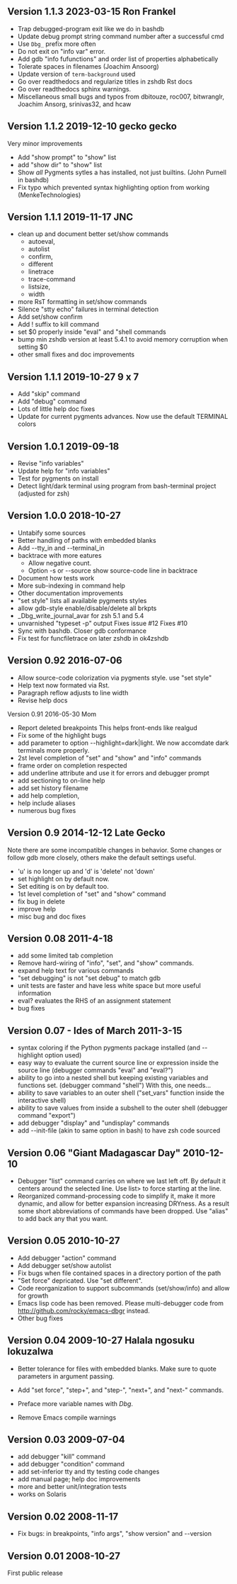 Version 1.1.3 2023-03-15 Ron Frankel
------------------------------------

* Trap debugged-program exit like we do in bashdb
* Update debug prompt string command number after a successful cmd
* Use `Dbg_` prefix more often
* Do not exit on "info var" error.
* Add gdb "info fufunctions" and order list of properties alphabetically
* Tolerate spaces in filenames (Joachim Ansoorg)
* Update version of `term-background` used
* Go over readthedocs and regularize titles in zshdb Rst docs
* Go over readthedocs sphinx warnings.
* Miscellaneous small bugs and typos from dbitouze, roc007, bitwranglr, Joachim Ansorg, srinivas32, and hcaw

Version 1.1.2 2019-12-10 gecko gecko
------------------------------------

Very minor improvements

- Add "show prompt" to "show" list
- add "show dir"  to "show" list
- Show *all* Pygments sytles a has installed, not just builtins. (John Purnell in bashdb)
- Fix typo which prevented syntax highlighting option from working (MenkeTechnologies)

Version 1.1.1 2019-11-17 JNC
----------------------------

- clean up and document better set/show commands
	- autoeval,
	- autolist
	- confirm,
    - different
	- linetrace
	- trace-command
	- listsize,
	- width
- more RsT formatting in set/show commands
- Silence "stty echo" failures in terminal detection
- Add set/show confirm
- Add ! suffix to kill command
- set $0 properly inside "eval" and "shell commands
- bump min zshdb version at least 5.4.1 to avoid memory corruption when setting $0
- other small fixes and doc improvements


Version 1.1.1 2019-10-27 9 x 7
-------------------------------

- Add "skip" command
- Add "debug" command
- Lots of little help doc fixes
- Update for current pygments advances. Now use the default TERMINAL colors

Version 1.0.1 2019-09-18
-------------------------

- Revise "info variables"
- Update help for "info variables"
- Test for pygments on install
- Detect light/dark terminal using program from bash-terminal project (adjusted for zsh)


Version 1.0.0 2018-10-27
------------------------

- Untabify some sources
- Better handling of paths with embedded blanks
- Add --tty_in and --terminal_in
- backtrace with more eatures
     * Allow negative count.
     * Option -s or --source show source-code line in backtrace
- Document how tests work
- More sub-indexing in command help
- Other documentation improvements
- "set style" lists all available pygments styles
- allow gdb-style enable/disable/delete all brkpts
- _Dbg_write_journal_avar for zsh 5.1 and 5.4
- unvarnished "typeset -p" output Fixes issue #12 Fixes #10
- Sync with bashdb. Closer gdb conformance
- Fix test for funcfiletrace on later zshdb in ok4zshdb

Version 0.92 2016-07-06
------------------------

- Allow source-code colorization via pygments style.
  use "set style"
- Help text now formated via Rst.
- Paragraph reflow adjusts to line width
- Revise help docs

Version 0.91
2016-05-30 Mom

- Report deleted breakpoints This helps front-ends like realgud
- Fix some of the highlight bugs
- add parameter to option --highlight=dark|light. We now accomdate dark terminals more properly.
- 2st level completion of "set" and "show" and "info" commands
- frame order on completion respected
- add underline attribute and use it for errors and debugger prompt
- add sectioning to on-line help
- add set history filename
- add help completion,
- help include aliases
- numerous bug fixes

Version 0.9 2014-12-12 Late Gecko
---------------------------------

Note there are some incompatible changes in behavior. Some changes or
follow gdb more closely, others make the default settings useful.

- 'u' is no longer up and 'd' is 'delete' not 'down'
- set highlight on by default now.
- Set editing is on by default too.
- 1st level completion of "set" and "show" command
- fix bug in delete
- improve help
- misc bug and doc fixes

Version 0.08 2011-4-18
----------------------

- add some limited tab completion
- Remove hard-wiring of "info", "set", and "show" commands.
- expand help text for various commands
- "set debugging" is not "set debug" to match gdb
- unit tests are faster and have less white space but more useful information
- eval? evaluates the RHS of an assignment statement
- bug fixes

Version 0.07 - Ides of March 2011-3-15
--------------------------------------

- syntax coloring if the Python pygments package installed (and
  --highlight option used)
- easy way to evaluate the current source line or expression inside
  the source line (debugger commands "eval" and "eval?")
- ability to go into a nested shell but keeping existing variables and
  functions set. (debugger command "shell") With this, one needs...
- ability to save variables to an outer shell ("set_vars" function
  inside the interactive shell)
- ability to save values from inside a subshell to the outer shell
  (debugger command "export")
- add debugger "display" and "undisplay" commands
- add --init-file (akin to same option in bash) to have zsh code
  sourced

Version 0.06 "Giant Madagascar Day" 2010-12-10
----------------------------------------------

- Debugger "list" command carries on where we last left off. By default
  it centers around the selected line. Use list> to force starting at the line.
- Reorganized command-processing code to simplify it, make it more dynamic,
  and allow for better expansion increasing DRYness. As a result
  some short abbreviations of commands have been dropped. Use "alias"
  to add back any that you want.

Version 0.05 2010-10-27
-----------------------

- Add debugger "action" command
- Add debugger set/show autolist
- Fix bugs when file contained spaces in a directory portion of the path
- "Set force" depricated. Use "set different".
- Code reorganization to support subcommands (set/show/info) and allow
  for growth
- Emacs lisp code has been removed. Please multi-debugger code from
  http://github.com/rocky/emacs-dbgr instead.
- Other bug fixes

Version 0.04 2009-10-27 Halala ngosuku lokuzalwa
------------------------------------------------

- Better tolerance for files with embedded blanks. Make sure to quote
  parameters in argument passing.

- Add "set force", "step+", and "step-", "next+", and "next-" commands.

- Preface more variable names with _Dbg_.

- Remove Emacs compile warnings

Version 0.03 2009-07-04
------------------------

- add debugger "kill" command
- add debugger "condition" command
- add set-inferior tty and tty testing code changes
- add manual page; help doc improvements
- more and better unit/integration tests
- works on Solaris

Version 0.02 2008-11-17
-----------------------

- Fix bugs: in breakpoints, "info args", "show version" and --version

Version 0.01 2008-10-27
-----------------------

First public release
